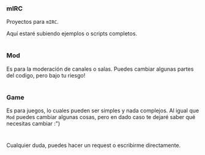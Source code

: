 ### mIRC
Proyectos para `mIRC`.

Aquí estaré subiendo ejemplos o scripts completos.

#
### Mod
Es para la moderación de canales o salas.
Puedes cambiar algunas partes del codigo, pero bajo tu riesgo!

#
### Game
Es para juegos, lo cuales pueden ser simples y nada complejos.
Al igual que `Mod` puedes cambiar algunas cosas, pero en dado caso te dejaré saber qué necesitas cambiar :")

#
Cualquier duda, puedes hacer un request o escribirme directamente.
